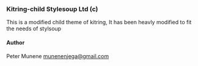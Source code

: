 ### Kitring-child Stylesoup Ltd (c)

This is a modified child theme of kitring, It has been heavly modified to fit the needs of stylsoup



#### Author

Peter Munene <munenenjega@gmail.com>